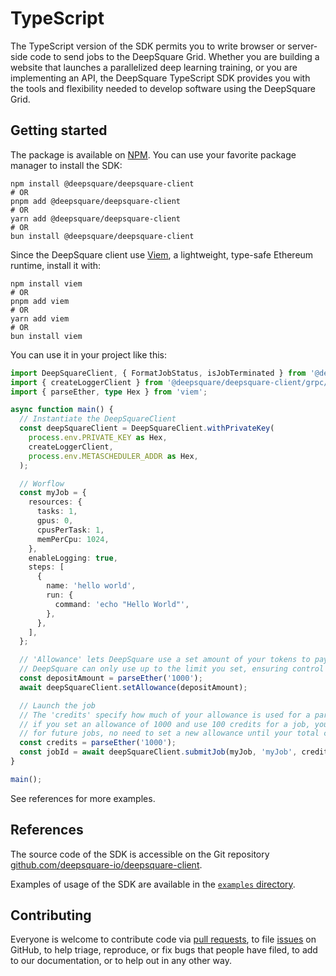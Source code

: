 # TypeScript

The TypeScript version of the SDK permits you to write browser or server-side code to send jobs to the DeepSquare Grid. Whether you are building a website that launches a parallelized deep learning training, or you are implementing an API, the DeepSquare TypeScript SDK provides you with the tools and flexibility needed to develop software using the DeepSquare Grid.

## Getting started

The package is available on [NPM](https://www.npmjs.com/package/@deepsquare/deepsquare-client). You can use your favorite package manager to install the SDK:

```shell
npm install @deepsquare/deepsquare-client
# OR
pnpm add @deepsquare/deepsquare-client
# OR
yarn add @deepsquare/deepsquare-client
# OR
bun install @deepsquare/deepsquare-client
```

Since the DeepSquare client use [Viem](https://viem.sh), a lightweight, type-safe Ethereum runtime, install it with:

```shell
npm install viem
# OR
pnpm add viem
# OR
yarn add viem
# OR
bun install viem
```

You can use it in your project like this:

```ts
import DeepSquareClient, { FormatJobStatus, isJobTerminated } from '@deepsquare/deepsquare-client';
import { createLoggerClient } from '@deepsquare/deepsquare-client/grpc/node';
import { parseEther, type Hex } from 'viem';

async function main() {
  // Instantiate the DeepSquareClient
  const deepSquareClient = DeepSquareClient.withPrivateKey(
    process.env.PRIVATE_KEY as Hex,
    createLoggerClient,
    process.env.METASCHEDULER_ADDR as Hex,
  );

  // Worflow
  const myJob = {
    resources: {
      tasks: 1,
      gpus: 0,
      cpusPerTask: 1,
      memPerCpu: 1024,
    },
    enableLogging: true,
    steps: [
      {
        name: 'hello world',
        run: {
          command: 'echo "Hello World"',
        },
      },
    ],
  };

  // 'Allowance' lets DeepSquare use a set amount of your tokens to pay for jobs, like a spending limit.
  // DeepSquare can only use up to the limit you set, ensuring control and security over your wallet.
  const depositAmount = parseEther('1000');
  await deepSquareClient.setAllowance(depositAmount);

  // Launch the job
  // The 'credits' specify how much of your allowance is used for a particular job. For instance,
  // if you set an allowance of 1000 and use 100 credits for a job, you'll still have 900 in allowance
  // for future jobs, no need to set a new allowance until your total credits exceed it.
  const credits = parseEther('1000');
  const jobId = await deepSquareClient.submitJob(myJob, 'myJob', credits);
}

main();
```

See references for more examples.

## References

The source code of the SDK is accessible on the Git repository [github.com/deepsquare-io/deepsquare-client](https://github.com/deepsquare-io/deepsquare-client/tree/main).

Examples of usage of the SDK are available in the [`examples` directory](https://github.com/deepsquare-io/deepsquare-client/tree/main/examples).

## Contributing

Everyone is welcome to contribute code via [pull requests](https://github.com/deepsquare-io/deepsquare-client/pulls), to file [issues](https://github.com/deepsquare-io/deepsquare-client/issues) on GitHub, to help triage, reproduce, or fix bugs that people have filed, to add to our documentation, or to help out in any other way.
